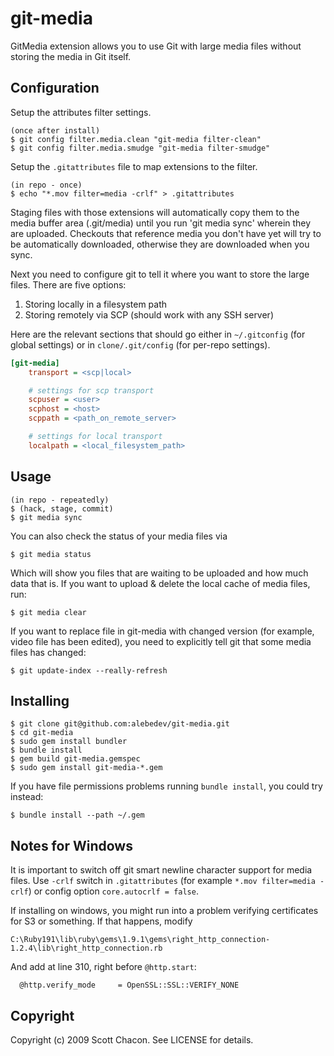 # git-media

GitMedia extension allows you to use Git with large media files
without storing the media in Git itself.

## Configuration

Setup the attributes filter settings.

	(once after install)
	$ git config filter.media.clean "git-media filter-clean"
	$ git config filter.media.smudge "git-media filter-smudge"

Setup the `.gitattributes` file to map extensions to the filter.

	(in repo - once)
	$ echo "*.mov filter=media -crlf" > .gitattributes

Staging files with those extensions will automatically copy them to the
media buffer area (.git/media) until you run 'git media sync' wherein they
are uploaded.  Checkouts that reference media you don't have yet will try to
be automatically downloaded, otherwise they are downloaded when you sync.

Next you need to configure git to tell it where you want to store the large files.
There are five options:

1. Storing locally in a filesystem path
2. Storing remotely via SCP (should work with any SSH server)

Here are the relevant sections that should go either in `~/.gitconfig` (for global settings)
or in `clone/.git/config` (for per-repo settings).

```ini
[git-media]
	transport = <scp|local>

	# settings for scp transport
	scpuser = <user>
	scphost = <host>
	scppath = <path_on_remote_server>

	# settings for local transport
	localpath = <local_filesystem_path>
```


## Usage

	(in repo - repeatedly)
	$ (hack, stage, commit)
	$ git media sync

You can also check the status of your media files via

	$ git media status

Which will show you files that are waiting to be uploaded and how much data
that is. If you want to upload & delete the local cache of media files, run:

	$ git media clear

If you want to replace file in git-media with changed version (for example, video file has been edited),
you need to explicitly tell git that some media files has changed:

    $ git update-index --really-refresh


## Installing

    $ git clone git@github.com:alebedev/git-media.git
    $ cd git-media
    $ sudo gem install bundler
    $ bundle install
    $ gem build git-media.gemspec
    $ sudo gem install git-media-*.gem

If you have file permissions problems running `bundle install`, you could
try instead:

    $ bundle install --path ~/.gem

## Notes for Windows

It is important to switch off git smart newline character support for media files.
Use `-crlf` switch in `.gitattributes` (for example `*.mov filter=media -crlf`) or config option `core.autocrlf = false`.

If installing on windows, you might run into a problem verifying certificates
for S3 or something. If that happens, modify

	C:\Ruby191\lib\ruby\gems\1.9.1\gems\right_http_connection-1.2.4\lib\right_http_connection.rb

And add at line 310, right before `@http.start`:

      @http.verify_mode     = OpenSSL::SSL::VERIFY_NONE

## Copyright

Copyright (c) 2009 Scott Chacon. See LICENSE for details.

